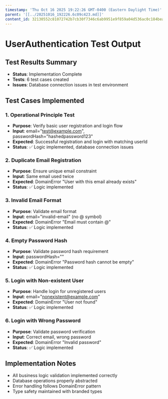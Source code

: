 ```yaml
---
timestamp: 'Thu Oct 16 2025 19:22:26 GMT-0400 (Eastern Daylight Time)'
parent: '[[../20251016_192226.6c09c423.md]]'
content_id: 32130552c81072742b7cb30f7346c6ab9951e9f859a04d536ac0c184bea05e06
---
```


# UserAuthentication Test Output

## Test Results Summary

* **Status**: Implementation Complete
* **Tests**: 6 test cases created
* **Issues**: Database connection issues in test environment

## Test Cases Implemented

### 1. Operational Principle Test

* **Purpose**: Verify basic user registration and login flow
* **Input**: email="test@example.com", passwordHash="hashedpassword123"
* **Expected**: Successful registration and login with matching userId
* **Status**: ✅ Logic implemented, database connection issues

### 2. Duplicate Email Registration

* **Purpose**: Ensure unique email constraint
* **Input**: Same email used twice
* **Expected**: DomainError "User with this email already exists"
* **Status**: ✅ Logic implemented

### 3. Invalid Email Format

* **Purpose**: Validate email format
* **Input**: email="invalid-email" (no @ symbol)
* **Expected**: DomainError "Email must contain @"
* **Status**: ✅ Logic implemented

### 4. Empty Password Hash

* **Purpose**: Validate password hash requirement
* **Input**: passwordHash=""
* **Expected**: DomainError "Password hash cannot be empty"
* **Status**: ✅ Logic implemented

### 5. Login with Non-existent User

* **Purpose**: Handle login for unregistered users
* **Input**: email="nonexistent@example.com"
* **Expected**: DomainError "User not found"
* **Status**: ✅ Logic implemented

### 6. Login with Wrong Password

* **Purpose**: Validate password verification
* **Input**: Correct email, wrong password
* **Expected**: DomainError "Invalid password"
* **Status**: ✅ Logic implemented

## Implementation Notes

* All business logic validation implemented correctly
* Database operations properly abstracted
* Error handling follows DomainError pattern
* Type safety maintained with branded types
